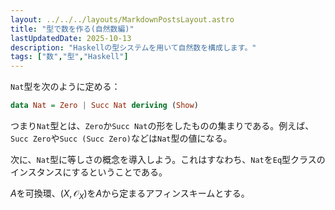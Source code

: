 ```yaml
---
layout: ../../../layouts/MarkdownPostsLayout.astro
title: "型で数を作る(自然数編)"
lastUpdatedDate: 2025-10-13
description: "Haskellの型システムを用いて自然数を構成します。"
tags: ["数","型","Haskell"]
---
```

```Nat```型を次のように定める：
```haskell
data Nat = Zero | Succ Nat deriving (Show)
```
つまり`Nat`型とは、`Zero`か`Succ Nat`の形をしたものの集まりである。例えば、`Succ Zero`や`Succ (Succ Zero)`などは`Nat`型の値になる。

次に、`Nat`型に等しさの概念を導入しよう。これはすなわち、`Nat`を`Eq`型クラスのインスタンスにするということである。

$A$を可換環、$(X,\mathcal{O}_{X})$を$A$から定まるアフィンスキームとする。